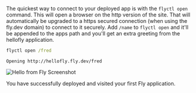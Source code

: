 The quickest way to connect to your deployed app is with the `flyctl open` command. This will open a browser on the http version of the site. That will automatically be upgraded to a https secured connection (when using the fly.dev domain) to connect to it securely. Add `/name` to `flyctl open` and it'll be appended to the apps path and you'll get an extra greeting from the hellofly application.

```cmd
flyctl open /fred
```
```out
Opening http://hellofly.fly.dev/fred
```

<img src="/docs/hands-on/images/helloflyandfred.png" alt="Hello from Fly Screenshot" class="rounded-xl shadow-lg">

You have successfully deployed and visited your first Fly application.


